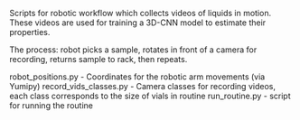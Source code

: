 Scripts for robotic workflow which collects videos of liquids in motion. These videos are used for training a 3D-CNN model to estimate their properties.

The process: robot picks a sample, rotates in front of a camera for recording, returns sample to rack, then repeats.

robot_positions.py - Coordinates for the robotic arm movements (via Yumipy)
record_vids_classes.py - Camera classes for recording videos, each class corresponds to the size of vials in routine
run_routine.py - script for running the routine
